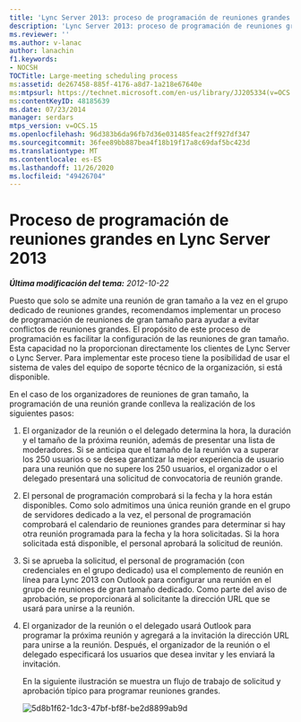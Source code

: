 ```yaml
---
title: 'Lync Server 2013: proceso de programación de reuniones grandes'
description: 'Lync Server 2013: proceso de programación de reuniones grandes.'
ms.reviewer: ''
ms.author: v-lanac
author: lanachin
f1.keywords:
- NOCSH
TOCTitle: Large-meeting scheduling process
ms:assetid: de267458-885f-4176-a8d7-1a218e67640e
ms:mtpsurl: https://technet.microsoft.com/en-us/library/JJ205334(v=OCS.15)
ms:contentKeyID: 48185639
ms.date: 07/23/2014
manager: serdars
mtps_version: v=OCS.15
ms.openlocfilehash: 96d383b6da96fb7d36e031485feac2ff927df347
ms.sourcegitcommit: 36fee89bb887bea4f18b19f17a8c69daf5bc423d
ms.translationtype: MT
ms.contentlocale: es-ES
ms.lasthandoff: 11/26/2020
ms.locfileid: "49426704"
---
```

# <a name="large-meeting-scheduling-process-in-lync-server-2013"></a>Proceso de programación de reuniones grandes en Lync Server 2013

<div data-xmlns="http://www.w3.org/1999/xhtml">

<div class="topic" data-xmlns="http://www.w3.org/1999/xhtml" data-msxsl="urn:schemas-microsoft-com:xslt" data-cs="https://msdn.microsoft.com/">

<div data-asp="https://msdn2.microsoft.com/asp">



</div>

<div id="mainSection">

<div id="mainBody">

<span> </span>

_**Última modificación del tema:** 2012-10-22_

Puesto que solo se admite una reunión de gran tamaño a la vez en el grupo dedicado de reuniones grandes, recomendamos implementar un proceso de programación de reuniones de gran tamaño para ayudar a evitar conflictos de reuniones grandes. El propósito de este proceso de programación es facilitar la configuración de las reuniones de gran tamaño. Esta capacidad no la proporcionan directamente los clientes de Lync Server o Lync Server. Para implementar este proceso tiene la posibilidad de usar el sistema de vales del equipo de soporte técnico de la organización, si está disponible.

En el caso de los organizadores de reuniones de gran tamaño, la programación de una reunión grande conlleva la realización de los siguientes pasos:

1.  El organizador de la reunión o el delegado determina la hora, la duración y el tamaño de la próxima reunión, además de presentar una lista de moderadores. Si se anticipa que el tamaño de la reunión va a superar los 250 usuarios o se desea garantizar la mejor experiencia de usuario para una reunión que no supere los 250 usuarios, el organizador o el delegado presentará una solicitud de convocatoria de reunión grande.

2.  El personal de programación comprobará si la fecha y la hora están disponibles. Como solo admitimos una única reunión grande en el grupo de servidores dedicado a la vez, el personal de programación comprobará el calendario de reuniones grandes para determinar si hay otra reunión programada para la fecha y la hora solicitadas. Si la hora solicitada está disponible, el personal aprobará la solicitud de reunión.

3.  Si se aprueba la solicitud, el personal de programación (con credenciales en el grupo dedicado) usa el complemento de reunión en línea para Lync 2013 con Outlook para configurar una reunión en el grupo de reuniones de gran tamaño dedicado. Como parte del aviso de aprobación, se proporcionará al solicitante la dirección URL que se usará para unirse a la reunión.

4.  El organizador de la reunión o el delegado usará Outlook para programar la próxima reunión y agregará a la invitación la dirección URL para unirse a la reunión. Después, el organizador de la reunión o el delegado especificará los usuarios que desea invitar y les enviará la invitación.
    
    En la siguiente ilustración se muestra un flujo de trabajo de solicitud y aprobación típico para programar reuniones grandes.
    
    ![5d8b1f62-1dc3-47bf-bf8f-be2d8899ab9d](images/JJ205334.5d8b1f62-1dc3-47bf-bf8f-be2d8899ab9d(OCS.15).jpg "5d8b1f62-1dc3-47bf-bf8f-be2d8899ab9d")  

</div>

<span> </span>

</div>

</div>

</div>

